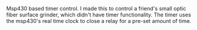 Msp430 based timer control.
I made this to control a friend's small optic fiber surface grinder, which didn't have timer functionality.
The timer uses the msp430's real time clock to close a relay for a pre-set amount of time.
